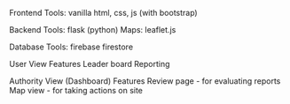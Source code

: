 Frontend
Tools: vanilla html, css, js (with bootstrap)

Backend
Tools: flask (python)
Maps: leaflet.js

Database
Tools: firebase firestore

User View
Features
Leader board
Reporting

Authority View (Dashboard)
Features
Review page - for evaluating reports
Map view - for taking actions on site
